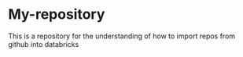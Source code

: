 # My-repository

This is a repository for the understanding of how to import repos from github into databricks
